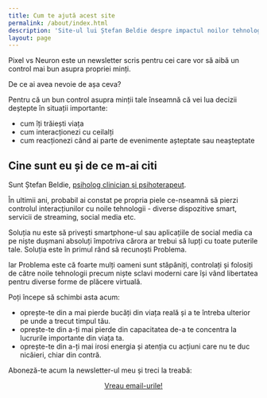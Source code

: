 ```yaml
---
title: Cum te ajută acest site 
permalink: /about/index.html
description: 'Site-ul lui Ștefan Beldie despre impactul noilor tehnologii asupra minții tale.'
layout: page
---
```

Pixel vs Neuron este un newsletter scris pentru cei care vor să aibă un control mai bun asupra propriei minți. 

De ce ai avea nevoie de așa ceva? 

Pentru că un bun control asupra minții tale înseamnă că vei lua decizii deștepte în situații importante: 

- cum îți trăiești viața 
- cum interacționezi cu ceilalți 
- cum reacționezi când ai parte de evenimente așteptate sau neașteptate 
## Cine sunt eu și de ce m-ai citi 

Sunt Ștefan Beldie, <a href="https://beldie.ro/psihoterapie-stefan-beldie/">psiholog clinician și psihoterapeut</a>.

În ultimii ani, probabil ai constat pe propria piele ce-nseamnă să pierzi controlul interacțiunilor cu noile tehnologii - diverse dispozitive smart, servicii de streaming, social media etc.

Soluția nu este să privești smartphone-ul sau aplicațiile de social media ca pe niște dușmani absoluți împotriva cărora ar trebui să lupți cu toate puterile tale. Soluția este în primul rând să recunoști Problema. 

Iar Problema este că foarte mulți oameni sunt stăpâniți, controlați și folosiți de către noile tehnologii precum niște sclavi moderni care își vând libertatea pentru diverse  forme de plăcere virtuală. 

Poți începe să schimbi asta acum:

- oprește-te din a mai pierde bucăți din viața reală și a te întreba ulterior pe unde a trecut timpul tău. 
- oprește-te din a-ți mai pierde din capacitatea de-a te concentra la lucrurile importante din viața ta.
- oprește-te din a-ți mai irosi energia și atenția cu acțiuni care nu te duc nicăieri, chiar din contră. 

Aboneză-te acum la newsletter-ul meu și treci la treabă:

<p style="text-align:center;">
      <a href="https://beldie.berserkermail.com/join?ref=beldie.ro" class="button" data-button-variant="secondary">Vreau email-urile!</a>
      </p>
